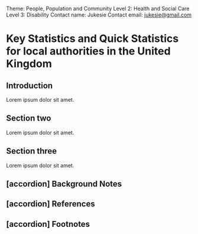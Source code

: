 Theme: People, Population and Community
Level 2: Health and Social Care
Level 3: Disability
Contact name: Jukesie
Contact email: jukesie@gmail.com

# Key Statistics and Quick Statistics for local authorities in the United Kingdom

## Introduction

Lorem ipsum dolor sit amet.

## Section two

Lorem ipsum dolor sit amet.

## Section three

Lorem ipsum dolor sit amet.

## [accordion] Background Notes

## [accordion] References

## [accordion] Footnotes
